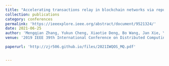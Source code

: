 ```yaml
---
title: "Accelerating transactions relay in blockchain networks via reputation"
collection: publications
category: conferences
permalink: 'https://ieeexplore.ieee.org/abstract/document/9521324/'
date: 2021-06-25
author: 'Mengqian Zhang, Yukun Cheng, Xiaotie Deng, Bo Wang, Jan Xie, Yuanyuan Yang, <b>Jiarui Zhang</b>'
venue: '2019 IEEE 39th International Conference on Distributed Computing Systems (ICDCS)'

paperurl: 'http://zjr506.github.io/files/2021IWQOS_MQ.pdf'


---
```

